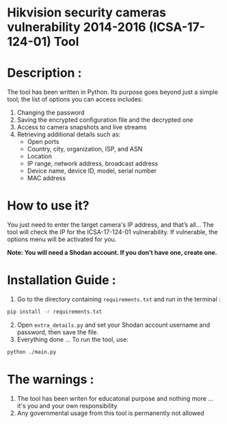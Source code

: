 # Hikvision security cameras vulnerability 2014-2016 (ICSA-17-124-01) Tool

# Description : 
The tool has been written in Python. Its purpose goes beyond just a simple tool; the list of options you can access includes:

1. Changing the password
2. Saving the encrypted configuration file and the decrypted one
3. Access to camera snapshots and live streams
4. Retrieving additional details such as:
    - Open ports
    - Country, city, organization, ISP, and ASN
    - Location
    - IP range, network address, broadcast address
    - Device name, device ID, model, serial number
    - MAC address
    
    

# How to use it? 
You just need to enter the target camera's IP address, and that’s all... The tool will check the IP for the ICSA-17-124-01 vulnerability. If vulnerable, the options menu will be activated for you.

**Note: You will need a Shodan account. If you don’t have one, create one.**


# Installation Guide :

1. Go to the directory containing ```requirements.txt``` and run in the terminal : 
```bash  
pip install -r requirements.txt
```
2. Open ```extra_details.py``` and set your Shodan account username and password, then save the file.
3. Everything done ... To run the tool, use:
```bash
python ./main.py
```
# The warnings : 
1. The tool has been writen for educatonal purpose and nothing more ... it's you and your own responsibility
2. Any governmental usage from this tool is permanently not allowed 
